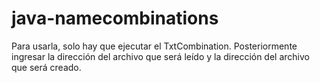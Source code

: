 # java-namecombinations

Para usarla, solo hay que ejecutar el TxtCombination. Posteriormente ingresar la dirección del archivo que será leído y la dirección del archivo que será creado.
